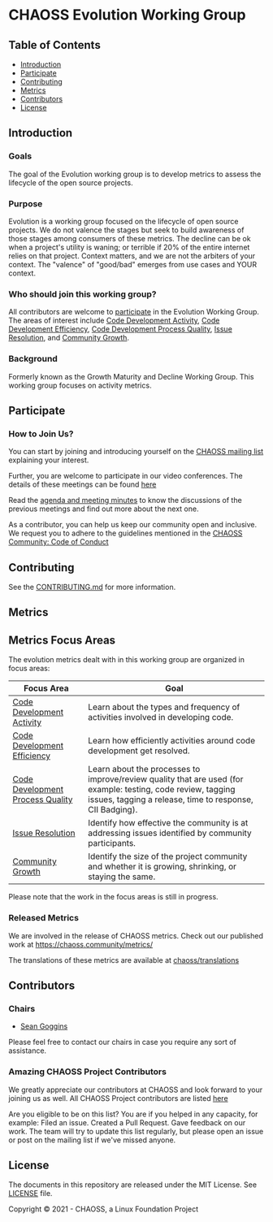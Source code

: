 # CHAOSS Evolution Working Group

## Table of Contents

- [Introduction](#introduction)
- [Participate](#participate)
- [Contributing](#contributing)
- [Metrics](#metrics)
- [Contributors](#contributors)
- [License](#license)

## Introduction

### Goals

The goal of the Evolution working group is to develop metrics to assess the lifecycle of the open source projects. 

### Purpose

Evolution is a working group focused on the lifecycle of open source projects. We do not valence the stages but seek to build awareness of those stages among consumers of these metrics. The decline can be ok when a project's utility is waning; or terrible if 20% of the entire internet relies on that project. Context matters, and we are not the arbiters of your context. The "valence" of "good/bad" emerges from use cases and YOUR context. 

### Who should join this working group?

All contributors are welcome to [participate](#participate) in the Evolution Working Group. The areas of interest include [Code Development Activity](https://github.com/chaoss/wg-evolution/blob/main/focus-areas/code-development-activity), [Code Development Efficiency](https://github.com/chaoss/wg-evolution/blob/main/focus-areas/code-development-efficiency), [Code Development Process Quality](https://github.com/chaoss/wg-evolution/blob/main/focus-areas/code-development-process-quality), [Issue Resolution](https://github.com/chaoss/wg-evolution/blob/main/focus-areas/issue-resolution), and [Community Growth](https://github.com/chaoss/wg-evolution/blob/main/focus-areas/community-growth).

### Background
Formerly known as the Growth Maturity and Decline Working Group. This working group focuses on activity metrics. 
  
## Participate

### How to Join Us?

You can start by joining and introducing yourself on the [CHAOSS mailing list](https://lists.linuxfoundation.org/mailman/listinfo/chaoss) explaining your interest. 

Further, you are welcome to participate in our video conferences. The details of these meetings can be found [here](https://chaoss.community/participate/)

Read the [agenda and meeting minutes](https://docs.google.com/document/d/1fgMT5onwvNQE6b4gPWE7oSPHRvb9q1z6XEbD51EtCFg/edit) to know the discussions of the previous meetings and find out more about the next one. 

As a contributor, you can help us keep our community open and inclusive. We request you to adhere to the guidelines mentioned in the [CHAOSS Community: Code of Conduct](https://github.com/chaoss/governance/blob/main/code-of-conduct.md)

## Contributing

See the [CONTRIBUTING.md](CONTRIBUTING.md) for more information.

## Metrics

## Metrics Focus Areas

The evolution metrics dealt with in this working group are organized in focus areas:

Focus Area | Goal
--- | ---
[Code Development Activity](https://github.com/chaoss/wg-evolution/blob/main/focus-areas/code-development-activity) | Learn about the types and frequency of activities involved in developing code.
[Code Development Efficiency](https://github.com/chaoss/wg-evolution/blob/main/focus-areas/code-development-efficiency) | Learn how efficiently activities around code development get resolved.
[Code Development Process Quality](https://github.com/chaoss/wg-evolution/blob/main/focus-areas/code-development-process-quality) | Learn about the processes to improve/review quality that are used (for example: testing, code review, tagging issues, tagging a release, time to response, CII Badging).
[Issue Resolution](https://github.com/chaoss/wg-evolution/blob/main/focus-areas/issue-resolution) | Identify how effective the community is at addressing issues identified by community participants.
[Community Growth](https://github.com/chaoss/wg-evolution/blob/main/focus-areas/community-growth) | Identify the size of the project community and whether it is growing, shrinking, or staying the same.

Please note that the work in the focus areas is still in progress.


### Released Metrics

We are involved in the release of CHAOSS metrics. Check out our published work at <https://chaoss.community/metrics/>

The translations of these metrics are available at [chaoss/translations](https://github.com/chaoss/translations)

## Contributors

### Chairs

- [Sean Goggins](https://github.com/sgoggins)

 Please feel free to contact our chairs in case you require any sort of assistance.

### Amazing CHAOSS Project Contributors

We greatly appreciate our contributors at CHAOSS and look forward to your joining us as well. All CHAOSS Project contributors are listed [here](https://chaoss.community/metrics/#user-content-chaoss-contributors-include)

Are you eligible to be on this list? You are if you helped in any capacity, for example: Filed an issue. Created a Pull Request. Gave feedback on our work. The team will try to update this list regularly, but please open an issue or post
on the mailing list if we've missed anyone.

## License

The documents in this repository are released under the MIT License. See [LICENSE](LICENSE) file.

Copyright © 2021 - CHAOSS, a Linux Foundation Project
